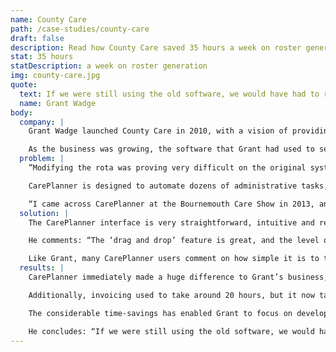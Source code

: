 ```yaml
---
name: County Care
path: /case-studies/county-care
draft: false
description: Read how County Care saved 35 hours a week on roster generation.
stat: 35 hours
statDescription: a week on roster generation
img: county-care.jpg
quote:
  text: If we were still using the old software, we would have had to recruit at least two more people to deal with the admin.
  name: Grant Wadge
body:
  company: |
    Grant Wadge launched County Care in 2010, with a vision of providing Outreach Support to people with autism, learning disabilities and mental health issues. Operating across Surrey, West Sussex and Lincolnshire, his widespread team consists of 160 carers, who administer 3,200 hours of care each week.

    As the business was growing, the software that Grant had used to set rotas and calculate wages proved to be inflexible and unreliable, so he was keen to find an alternative.
  problem: |
    ”Modifying the rota was proving very difficult on the original system; whenever changes were made to the master, the individual rotas weren’t updating automatically, so we’d have to go in and manually edit each one,” says Grant.

    CarePlanner is designed to automate dozens of administrative tasks, potentially saving clients several hours each week. This was a big selling point.

    “I came across CarePlanner at the Bournemouth Care Show in 2013, and was really impressed with their approach,” he says. “We organised an online demo so I could play with a trial version, and I found it very user-friendly. I also loved the fact that it’s a web-based platform.”
  solution: |
    The CarePlanner interface is very straightforward, intuitive and requires zero training. Grant soon got to grips with it and, in addition to the rostering, he now uses it to calculate invoices, wages and mileage.

    He comments: “The ‘drag and drop’ feature is great, and the level of detailed information we can input is really handy. Working with people who have learning difficulties can often mean that visits overrun, so being able to review visit history with service user and carer information makes it easy to see where we should be making changes.”

    Like Grant, many CarePlanner users comment on how simple it is to tweak appointments, especially when compared to other systems. “I rarely have an issue, but whenever I’ve raised a helpdesk call the team is very responsive,” he adds.
  results: |
    CarePlanner immediately made a huge difference to Grant’s business; Scheduling 2,000 hours of care on the old system took two staff members around 80 hours each week. With CarePlanner, it only took 45 hours – nearly halving the workload.

    Additionally, invoicing used to take around 20 hours, but it now takes 10.

    The considerable time-savings has enabled Grant to focus on developing other areas of the business, evidenced by the fact that County Care has grown from providing 2,000 hours of care to 3,200 hours each week.

    He concludes: “If we were still using the old software, we would have had to recruit at least two more people to deal with the admin, but CarePlanner has saved us time and money. The most recent update has really taken it to the next level, and they’re clearly a very forward-thinking company. I’d rate them 8.5/10, and I look forward to seeing future developments.”
---
```

